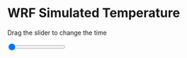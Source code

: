 <h1>WRF Simulated Temperature</h1>
<p>Drag the slider to change the time</p>

<div class="slidecontainer">
<input oninput='setImage(this)' class="slider" type="range" min="0" max="49" value="0" step="1" />
<img id='img'/>
</div>

<script>
var img = document.getElementById('img');
var img_array = ['/assets/images/wrf/t_wrfout_d01_2020-04-06_12:00:00.png',
'/assets/images/wrf/t_wrfout_d01_2020-04-06_13:00:00.png',
'/assets/images/wrf/t_wrfout_d01_2020-04-06_14:00:00.png',
'/assets/images/wrf/t_wrfout_d01_2020-04-06_15:00:00.png',
'/assets/images/wrf/t_wrfout_d01_2020-04-06_16:00:00.png',
'/assets/images/wrf/t_wrfout_d01_2020-04-06_17:00:00.png',
'/assets/images/wrf/t_wrfout_d01_2020-04-06_18:00:00.png',
'/assets/images/wrf/t_wrfout_d01_2020-04-06_19:00:00.png',
'/assets/images/wrf/t_wrfout_d01_2020-04-06_20:00:00.png',
'/assets/images/wrf/t_wrfout_d01_2020-04-06_21:00:00.png',
'/assets/images/wrf/t_wrfout_d01_2020-04-06_22:00:00.png',
'/assets/images/wrf/t_wrfout_d01_2020-04-06_23:00:00.png',
'/assets/images/wrf/t_wrfout_d01_2020-04-07_00:00:00.png',
'/assets/images/wrf/t_wrfout_d01_2020-04-07_01:00:00.png',
'/assets/images/wrf/t_wrfout_d01_2020-04-07_02:00:00.png',
'/assets/images/wrf/t_wrfout_d01_2020-04-07_03:00:00.png',
'/assets/images/wrf/t_wrfout_d01_2020-04-07_04:00:00.png',
'/assets/images/wrf/t_wrfout_d01_2020-04-07_05:00:00.png',
'/assets/images/wrf/t_wrfout_d01_2020-04-07_06:00:00.png',
'/assets/images/wrf/t_wrfout_d01_2020-04-07_07:00:00.png',
'/assets/images/wrf/t_wrfout_d01_2020-04-07_08:00:00.png',
'/assets/images/wrf/t_wrfout_d01_2020-04-07_09:00:00.png',
'/assets/images/wrf/t_wrfout_d01_2020-04-07_10:00:00.png',
'/assets/images/wrf/t_wrfout_d01_2020-04-07_11:00:00.png',
'/assets/images/wrf/t_wrfout_d01_2020-04-07_12:00:00.png',
'/assets/images/wrf/t_wrfout_d01_2020-04-07_13:00:00.png',
'/assets/images/wrf/t_wrfout_d01_2020-04-07_14:00:00.png',
'/assets/images/wrf/t_wrfout_d01_2020-04-07_15:00:00.png',
'/assets/images/wrf/t_wrfout_d01_2020-04-07_16:00:00.png',
'/assets/images/wrf/t_wrfout_d01_2020-04-07_17:00:00.png',
'/assets/images/wrf/t_wrfout_d01_2020-04-07_18:00:00.png',
'/assets/images/wrf/t_wrfout_d01_2020-04-07_19:00:00.png',
'/assets/images/wrf/t_wrfout_d01_2020-04-07_20:00:00.png',
'/assets/images/wrf/t_wrfout_d01_2020-04-07_21:00:00.png',
'/assets/images/wrf/t_wrfout_d01_2020-04-07_22:00:00.png',
'/assets/images/wrf/t_wrfout_d01_2020-04-07_23:00:00.png',
'/assets/images/wrf/t_wrfout_d01_2020-04-08_00:00:00.png',
'/assets/images/wrf/t_wrfout_d01_2020-04-08_01:00:00.png',
'/assets/images/wrf/t_wrfout_d01_2020-04-08_02:00:00.png',
'/assets/images/wrf/t_wrfout_d01_2020-04-08_03:00:00.png',
'/assets/images/wrf/t_wrfout_d01_2020-04-08_04:00:00.png',
'/assets/images/wrf/t_wrfout_d01_2020-04-08_05:00:00.png',
'/assets/images/wrf/t_wrfout_d01_2020-04-08_06:00:00.png',
'/assets/images/wrf/t_wrfout_d01_2020-04-08_07:00:00.png',
'/assets/images/wrf/t_wrfout_d01_2020-04-08_08:00:00.png',
'/assets/images/wrf/t_wrfout_d01_2020-04-08_09:00:00.png',
'/assets/images/wrf/t_wrfout_d01_2020-04-08_10:00:00.png',
'/assets/images/wrf/t_wrfout_d01_2020-04-08_11:00:00.png',
'/assets/images/wrf/t_wrfout_d01_2020-04-08_12:00:00.png',];
function setImage(obj)
{
        var value = obj.value;
        img.src = img_array[value];

}
</script>
